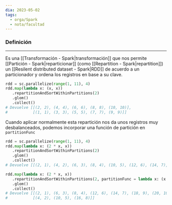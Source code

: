 ```yaml
---
dia: 2023-05-02
tags:
  - orga/Spark
  - nota/facultad
---
```

### Definición
---
Es una [[Transformación - Spark|transformación]] que nos permite [[Partición - Spark|reparticionar]] (como [[Repartition - Spark|repartition]]) un [[Resilent distributed dataset - Spark|RDD]] de acuerdo a un particionador y ordena los registros en base a su clave. 

``` python
rdd = sc.parallelize(range(1, 11), 4)
rdd.map(lambda x: (x, x))
   .repartitionAndSortWithinPartitions(2)
   .glom()
   .collect()
# Devuelve [[(2, 2), (4, 4), (6, 6), (8, 8), (10, 10)],
#           [(1, 1), (3, 3), (5, 5), (7, 7), (9, 9)]]
```

Cuando aplicar normalmente esta repartición nos da unos registros muy desbalanceados, podemos incorporar una función de partición en `partitionFunc` 
``` python
rdd = sc.parallelize(range(1, 11), 4)
rdd.map(lambda x: (2 * x, x))
   .repartitionAndSortWithinPartitions(2)
   .glom()
   .collect()
# Devuelve [[(2, 1), (4, 2), (6, 3), (8, 4), (10, 5), (12, 6), (14, 7), (16, 8), (18, 9), (20, 10)], []]

rdd.map(lambda x: (2 * x, x))
   .repartitionAndSortWithinPartitions(2, partitionFunc = lambda x: (x % 3))
   .glom()
   .collect()
# Devuelve [[(2, 1), (6, 3), (8, 4), (12, 6), (14, 7), (18, 9), (20, 10)],
#           [(4, 2), (10, 5), (16, 8)]]
```
